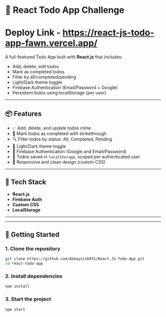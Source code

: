 # 📝 React Todo App Challenge

# Deploy Link - https://react-js-todo-app-fawn.vercel.app/

A full-featured Todo App built with **React.js** that includes:

- Add, delete, edit todos
- Mark as completed todos
- Filter by all/completed/pending
- Light/Dark theme toggle 
- Firebase Authentication (Email/Password + Google)
- Persistent todos using localStorage (per user)

---

## 📦 Features

- ✅ Add, delete, and update todos inline
- 🎯 Mark todos as completed with strikethrough
- 🔍 Filter todos by status: All, Completed, Pending
- 🎨 Light/Dark theme toggle
- 🔐 Firebase Authentication (Google and Email/Password)
- 💾 Todos saved in `localStorage`, scoped per authenticated user
- 🚀 Responsive and clean design (custom CSS)

---

## 🧰 Tech Stack

- **React.js**
- **Firebase Auth**
- **Custom CSS**
- **LocalStorage**

---


---

## 🚀 Getting Started

### 1. **Clone the repository**

```bash
git clone https://github.com/Abhaysinh031/React.JS-Todo-App.git
cd react-todo-app

```

### 2. **Install dependencies**

```bash
npm install
```

### 3. **Start the project**

```bash
npm start
```
